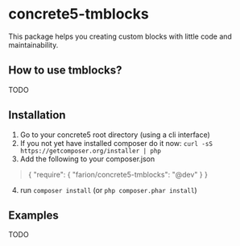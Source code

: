 # concrete5-tmblocks

This package helps you creating custom blocks with little code and maintainability.

## How to use tmblocks?

TODO

## Installation

1. Go to your concrete5 root directory (using a cli interface)
2. If you not yet have installed composer do it now: `curl -sS https://getcomposer.org/installer | php`
3. Add the following to your composer.json
> {
>    "require": {
>        "farion/concrete5-tmblocks": "@dev"
>    }
>}
4. run `composer install` (or `php composer.phar install`)

## Examples

TODO

